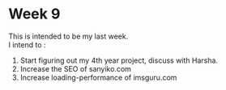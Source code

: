 # Week 9

This is intended to be my last week.\
I intend to :
1. Start figuring out my 4th year project, discuss with Harsha.
2. Increase the SEO of sanyiko.com
3. Increase loading-performance of imsguru.com
